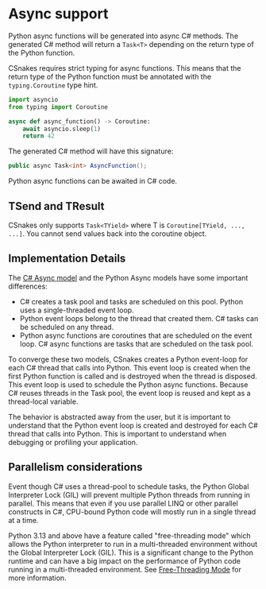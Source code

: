# Async support

Python async functions will be generated into async C# methods. The generated C# method will return a `Task<T>` depending on the return type of the Python function. 

CSnakes requires strict typing for async functions. This means that the return type of the Python function must be annotated with the `typing.Coroutine` type hint.

```python
import asyncio
from typing import Coroutine

async def async_function() -> Coroutine:
    await asyncio.sleep(1)
    return 42
```

The generated C# method will have this signature:


```csharp
public async Task<int> AsyncFunction();
```

Python async functions can be awaited in C# code.

## TSend and TResult

CSnakes only supports `Task<TYield>` where T is `Coroutine[TYield, ..., ...]`. You cannot send values back into the coroutine object.

## Implementation Details

The [C# Async model](https://learn.microsoft.com/en-us/dotnet/standard/parallel-programming/task-based-asynchronous-programming) and the Python Async models have some important differences:

- C# creates a task pool and tasks are scheduled on this pool. Python uses a single-threaded event loop.
- Python event loops belong to the thread that created them. C# tasks can be scheduled on any thread.
- Python async functions are coroutines that are scheduled on the event loop. C# async functions are tasks that are scheduled on the task pool.

To converge these two models, CSnakes creates a Python event-loop for each C# thread that calls into Python. This event loop is created when the first Python function is called and is destroyed when the thread is disposed. This event loop is used to schedule the Python async functions.
Because C# reuses threads in the Task pool, the event loop is reused and kept as a thread-local variable.

The behavior is abstracted away from the user, but it is important to understand that the Python event loop is created and destroyed for each C# thread that calls into Python. This is important to understand when debugging or profiling your application.

## Parallelism considerations

Event though C# uses a thread-pool to schedule tasks, the Python Global Interpreter Lock (GIL) will prevent multiple Python threads from running in parallel.
This means that even if you use parallel LINQ or other parallel constructs in C#, CPU-bound Python code will mostly run in a single thread at a time.

Python 3.13 and above have a feature called "free-threading mode" which allows the Python interpreter to run in a multi-threaded environment without the Global Interpreter Lock (GIL). This is a significant change to the Python runtime and can have a big impact on the performance of Python code running in a multi-threaded environment.
See [Free-Threading Mode](advanced.md#free-threading-mode) for more information.

